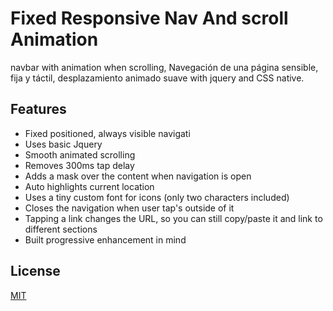 # Fixed Responsive Nav And scroll Animation

navbar with animation when scrolling, Navegación de una página sensible, fija y táctil, desplazamiento animado suave with jquery
and CSS native.
 


## Features

- Fixed positioned, always visible navigati
- Uses basic Jquery
- Smooth animated scrolling
- Removes 300ms tap delay
- Adds a mask over the content when navigation is open
- Auto highlights current location
- Uses a tiny custom font for icons (only two characters included)
- Closes the navigation when user tap's outside of it
- Tapping a link changes the URL, so you can still copy/paste it and link to different sections
- Built progressive enhancement in mind


## License
[MIT](https://choosealicense.com/licenses/mit/)
